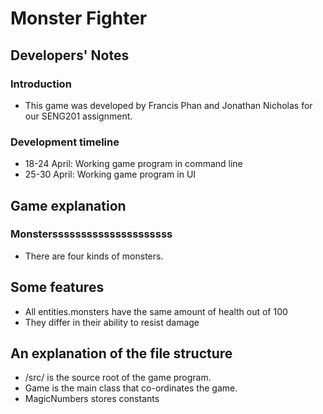 # Monster Fighter

## Developers' Notes

### Introduction
* This game was developed by Francis Phan and Jonathan Nicholas for our SENG201 assignment.

### Development timeline

* 18-24 April: Working game program in command line
* 25-30 April: Working game program in UI

## Game explanation
### Monstersssssssssssssssssssss

* There are four kinds of monsters. 

## Some features
* All entities.monsters have the same amount of health out of 100
* They differ in their ability to resist damage

## An explanation of the file structure
* /src/ is the source root of the game program.
* Game is the main class that co-ordinates the game.
* MagicNumbers stores constants 



